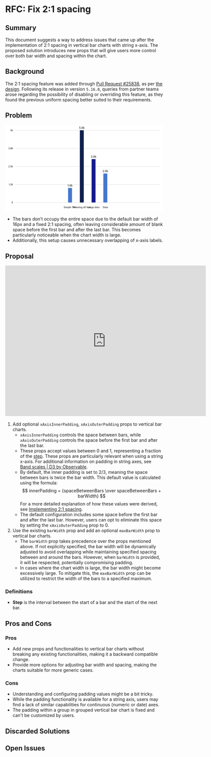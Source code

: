 # RFC: Fix 2:1 spacing

## Summary

This document suggests a way to address issues that came up after the implementation of 2:1 spacing in vertical bar charts with string x-axis. The proposed solution introduces new props that will give users more control over both bar width and spacing within the chart.

## Background

The 2:1 spacing feature was added through [Pull Request #25838](https://github.com/microsoft/fluentui/pull/25838), as per [the design](<https://www.figma.com/file/WOoCs0CmNYZhYl9xXeCGpi/Data-viz-(Archive)?type=design&node-id=21153-80245&mode=design&t=yuXjQl2xGWzQrsK8-4>). Following its release in version `5.16.0`, queries from partner teams arose regarding the possibility of disabling or overriding this feature, as they found the previous uniform spacing better suited to their requirements.

## Problem

![](../assets/images/2-to-1-spacing-problem.png)

- The bars don’t occupy the entire space due to the default bar width of 16px and a fixed 2:1 spacing, often leaving considerable amount of blank space before the first bar and after the last bar. This becomes particularly noticeable when the chart width is large.
- Additionally, this setup causes unnecessary overlapping of x-axis labels.

## Proposal

<iframe allowfullscreen frameborder="0" width="640" height="480" src="https://lucid.app/documents/embedded/86f214c8-0d6d-4640-a81a-fa492851f6d9" id="iv-eZ8WS-fIH"></iframe>

1. Add optional `xAxisInnerPadding`, `xAxisOuterPadding` props to vertical bar charts.
   - `xAxisInnerPadding` controls the space between bars, while `xAxisOuterPadding` controls the space before the first bar and after the last bar.
   - These props accept values between 0 and 1, representing a fraction of the [step](https://d3js.org/d3-scale/band#band_step). These props are particularly relevant when using a string x-axis. For additional information on padding in string axes, see [Band scales | D3 by Observable](https://d3js.org/d3-scale/band#band_paddingInner).
   - By default, the inner padding is set to 2/3, meaning the space between bars is twice the bar width. This default value is calculated using the formula:
     $$
     innerPadding = {spaceBetweenBars \over spaceBetweenBars + barWidth}
     $$
     For a more detailed explanation of how these values were derived, see [Implementing 2:1 spacing](../implementing-2-to-1-spacing.md).
   - The default configuration includes some space before the first bar and after the last bar. However, users can opt to eliminate this space by setting the `xAxisOuterPadding` prop to 0.
2. Use the existing `barWidth` prop and add an optional `maxBarWidth` prop to vertical bar charts.
   - The `barWidth` prop takes precedence over the props mentioned above. If not explicitly specified, the bar width will be dynamically adjusted to avoid overlapping while maintaining specified spacing between and around the bars. However, when `barWidth` is provided, it will be respected, potentially compromising padding.
   - In cases where the chart width is large, the bar width might become excessively large. To mitigate this, the `maxBarWidth` prop can be utilized to restrict the width of the bars to a specified maximum.

### Definitions

- **Step** is the interval between the start of a bar and the start of the next bar.

## Pros and Cons

### Pros

- Add new props and functionalities to vertical bar charts without breaking any existing functionalities, making it a backward compatible change.
- Provide more options for adjusting bar width and spacing, making the charts suitable for more generic cases.

### Cons

- Understanding and configuring padding values might be a bit tricky.
- While the padding functionality is available for a string axis, users may find a lack of similar capabilities for continuous (numeric or date) axes.
- The padding within a group in grouped vertical bar chart is fixed and can't be customized by users.

## Discarded Solutions

## Open Issues
